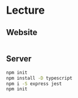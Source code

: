 # Lecture

## Website

```sh
```

## Server

```sh
npm init
npm install -D typescript
npm i -S express jest
npm init
```
